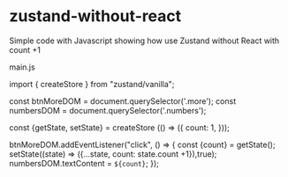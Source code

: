 # zustand-without-react

Simple code with Javascript showing how use Zustand without React with count +1 

main.js

import { createStore } from "zustand/vanilla";

const btnMoreDOM = document.querySelector('.more'); 
const numbersDOM = document.querySelector('.numbers');

const {getState, setState} = createStore (() => ({
  count: 1,
}));


btnMoreDOM.addEventListener("click", () => {
  const {count} = getState();
  setState((state) => ({...state, count: state.count +1}),true);
  numbersDOM.textContent = `${count}`;
});
